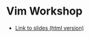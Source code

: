 # Vim Workshop
- [Link to slides (html version)](https://htmlpreview.github.io/?https://github.com/shenbin04/vim-demo/blob/master/demo/vim.notes.html)
